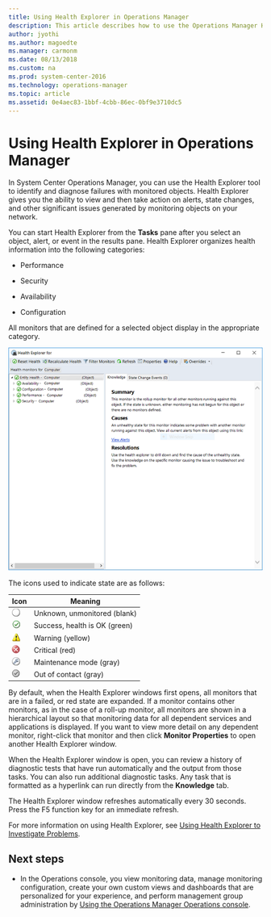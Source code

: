 ```yaml
---
title: Using Health Explorer in Operations Manager
description: This article describes how to use the Operations Manager Health Explorer to view health and state changes for monitored objects.  
author: jyothi
ms.author: magoedte
ms.manager: carmonm
ms.date: 08/13/2018
ms.custom: na
ms.prod: system-center-2016
ms.technology: operations-manager
ms.topic: article
ms.assetid: 0e4aec83-1bbf-4cbb-86ec-0bf9e3710dc5
---
```


# Using Health Explorer in Operations Manager

In System Center Operations Manager, you can use the Health Explorer tool to identify and diagnose failures with monitored objects. Health Explorer gives you the ability to view and then take action on alerts, state changes, and other significant issues generated by monitoring objects on your network.  
  
You can start Health Explorer from the **Tasks** pane after you select an object, alert, or event in the results pane. Health Explorer organizes health information into the following categories:  
  
-   Performance  
  
-   Security  
  
-   Availability  
  
-   Configuration  
  
All monitors that are defined for a selected object display in the appropriate category.  
  
![Health Explorer](./media/manage-consoles-overview-healthexplorer/om2016-healthexplorer.png)  
  
The icons used to indicate state are as follows:  
  
|Icon|Meaning|  
|--------|-----------|  
|![White button indicates unknown status](./media/manage-consoles-overview-healthexplorer/om2016-Unknownicon.png)|Unknown, unmonitored (blank)|  
|![Green check icon indicates healthy](./media/manage-consoles-overview-healthexplorer/om2016-healthyicon.png)|Success, health is OK (green)|  
|![Yellow triangle and exclamation mark is warning](./media/manage-consoles-overview-healthexplorer/om2016-warningicon.png)|Warning (yellow)|  
|![Red button with white X indicates critical state](./media/manage-consoles-overview-healthexplorer/om2016-criticalicon.png)|Critical (red)|  
|![Wrench icon indicates maintenance mode](./media/manage-consoles-overview-healthexplorer/om2016-maintenancemodeicon.png)|Maintenance mode (gray)|  
|![Grayed-out healthy icon](./media/manage-consoles-overview-healthexplorer/om2016-healthygrayicon.png)|Out of contact (gray)|  
  
By default, when the Health Explorer windows first opens, all monitors that are in a failed, or red state are expanded. If a monitor contains other monitors, as in the case of a roll-up monitor, all monitors are shown in a hierarchical layout so that monitoring data for all dependent services and applications is displayed. If you want to view more detail on any dependent monitor, right-click that monitor and then click **Monitor Properties** to open another Health Explorer window.  
  
When the Health Explorer window is open, you can review a history of diagnostic tests that have run automatically and the output from those tasks. You can also run additional diagnostic tasks. Any task that is formatted as a hyperlink can run directly from the **Knowledge** tab.  
  
The Health Explorer window refreshes automatically every 30 seconds. Press the F5 function key for an immediate refresh.  
  
For more information on using Health Explorer, see [Using Health Explorer to Investigate Problems](manage-health-using-healthexplorer.md).  
  
## Next steps
  
- In the Operations console, you view monitoring data, manage monitoring configuration, create your own custom views and dashboards that are personalized for your experience, and perform management group administration by [Using the Operations Manager Operations console](manage-consoles-overview.md).  
  
